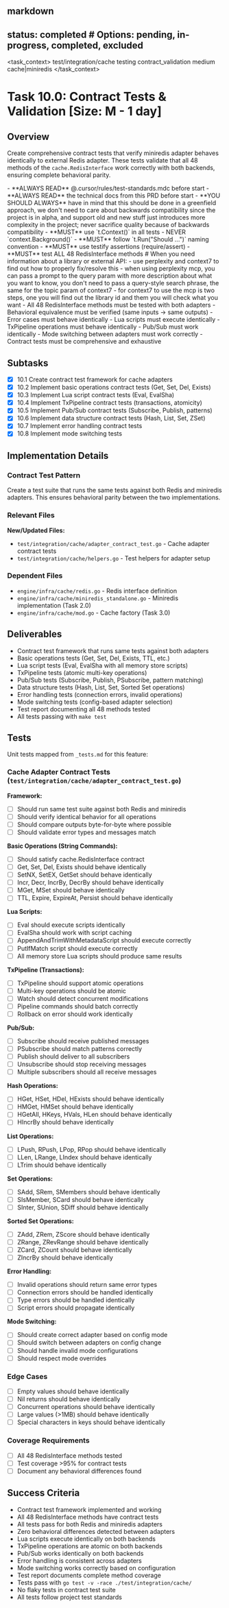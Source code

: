 ## markdown

## status: completed # Options: pending, in-progress, completed, excluded

<task_context>
<domain>test/integration/cache</domain>
<type>testing</type>
<scope>contract_validation</scope>
<complexity>medium</complexity>
<dependencies>cache|miniredis</dependencies>
</task_context>

# Task 10.0: Contract Tests & Validation [Size: M - 1 day]

## Overview

Create comprehensive contract tests that verify miniredis adapter behaves identically to external Redis adapter. These tests validate that all 48 methods of the `cache.RedisInterface` work correctly with both backends, ensuring complete behavioral parity.

<critical>
- **ALWAYS READ** @.cursor/rules/test-standards.mdc before start
- **ALWAYS READ** the technical docs from this PRD before start
- **YOU SHOULD ALWAYS** have in mind that this should be done in a greenfield approach, we don't need to care about backwards compatibility since the project is in alpha, and support old and new stuff just introduces more complexity in the project; never sacrifice quality because of backwards compatibility
- **MUST** use `t.Context()` in all tests - NEVER `context.Background()`
- **MUST** follow `t.Run("Should ...")` naming convention
- **MUST** use testify assertions (require/assert)
- **MUST** test ALL 48 RedisInterface methods
</critical>

<research>
# When you need information about a library or external API:
- use perplexity and context7 to find out how to properly fix/resolve this
- when using perplexity mcp, you can pass a prompt to the query param with more description about what you want to know, you don't need to pass a query-style search phrase, the same for the topic param of context7
- for context7 to use the mcp is two steps, one you will find out the library id and them you will check what you want
</research>

<requirements>
- All 48 RedisInterface methods must be tested with both adapters
- Behavioral equivalence must be verified (same inputs → same outputs)
- Error cases must behave identically
- Lua scripts must execute identically
- TxPipeline operations must behave identically
- Pub/Sub must work identically
- Mode switching between adapters must work correctly
- Contract tests must be comprehensive and exhaustive
</requirements>

## Subtasks

- [x] 10.1 Create contract test framework for cache adapters
- [x] 10.2 Implement basic operations contract tests (Get, Set, Del, Exists)
- [x] 10.3 Implement Lua script contract tests (Eval, EvalSha)
- [x] 10.4 Implement TxPipeline contract tests (transactions, atomicity)
- [x] 10.5 Implement Pub/Sub contract tests (Subscribe, Publish, patterns)
- [x] 10.6 Implement data structure contract tests (Hash, List, Set, ZSet)
- [x] 10.7 Implement error handling contract tests
- [x] 10.8 Implement mode switching tests

## Implementation Details

### Contract Test Pattern

Create a test suite that runs the same tests against both Redis and miniredis adapters. This ensures behavioral parity between the two implementations.

### Relevant Files

**New/Updated Files:**
- `test/integration/cache/adapter_contract_test.go` - Cache adapter contract tests
- `test/integration/cache/helpers.go` - Test helpers for adapter setup

### Dependent Files

- `engine/infra/cache/redis.go` - Redis interface definition
- `engine/infra/cache/miniredis_standalone.go` - Miniredis implementation (Task 2.0)
- `engine/infra/cache/mod.go` - Cache factory (Task 3.0)

## Deliverables

- Contract test framework that runs same tests against both adapters
- Basic operations tests (Get, Set, Del, Exists, TTL, etc.)
- Lua script tests (Eval, EvalSha with all memory store scripts)
- TxPipeline tests (atomic multi-key operations)
- Pub/Sub tests (Subscribe, Publish, PSubscribe, pattern matching)
- Data structure tests (Hash, List, Set, Sorted Set operations)
- Error handling tests (connection errors, invalid operations)
- Mode switching tests (config-based adapter selection)
- Test report documenting all 48 methods tested
- All tests passing with `make test`

## Tests

Unit tests mapped from `_tests.md` for this feature:

### Cache Adapter Contract Tests (`test/integration/cache/adapter_contract_test.go`)

**Framework:**
- [ ] Should run same test suite against both Redis and miniredis
- [ ] Should verify identical behavior for all operations
- [ ] Should compare outputs byte-for-byte where possible
- [ ] Should validate error types and messages match

**Basic Operations (String Commands):**
- [ ] Should satisfy cache.RedisInterface contract
- [ ] Get, Set, Del, Exists should behave identically
- [ ] SetNX, SetEX, GetSet should behave identically
- [ ] Incr, Decr, IncrBy, DecrBy should behave identically
- [ ] MGet, MSet should behave identically
- [ ] TTL, Expire, ExpireAt, Persist should behave identically

**Lua Scripts:**
- [ ] Eval should execute scripts identically
- [ ] EvalSha should work with script caching
- [ ] AppendAndTrimWithMetadataScript should execute correctly
- [ ] PutIfMatch script should execute correctly
- [ ] All memory store Lua scripts should produce same results

**TxPipeline (Transactions):**
- [ ] TxPipeline should support atomic operations
- [ ] Multi-key operations should be atomic
- [ ] Watch should detect concurrent modifications
- [ ] Pipeline commands should batch correctly
- [ ] Rollback on error should work identically

**Pub/Sub:**
- [ ] Subscribe should receive published messages
- [ ] PSubscribe should match patterns correctly
- [ ] Publish should deliver to all subscribers
- [ ] Unsubscribe should stop receiving messages
- [ ] Multiple subscribers should all receive messages

**Hash Operations:**
- [ ] HGet, HSet, HDel, HExists should behave identically
- [ ] HMGet, HMSet should behave identically
- [ ] HGetAll, HKeys, HVals, HLen should behave identically
- [ ] HIncrBy should behave identically

**List Operations:**
- [ ] LPush, RPush, LPop, RPop should behave identically
- [ ] LLen, LRange, LIndex should behave identically
- [ ] LTrim should behave identically

**Set Operations:**
- [ ] SAdd, SRem, SMembers should behave identically
- [ ] SIsMember, SCard should behave identically
- [ ] SInter, SUnion, SDiff should behave identically

**Sorted Set Operations:**
- [ ] ZAdd, ZRem, ZScore should behave identically
- [ ] ZRange, ZRevRange should behave identically
- [ ] ZCard, ZCount should behave identically
- [ ] ZIncrBy should behave identically

**Error Handling:**
- [ ] Invalid operations should return same error types
- [ ] Connection errors should be handled identically
- [ ] Type errors should be handled identically
- [ ] Script errors should propagate identically

**Mode Switching:**
- [ ] Should create correct adapter based on config mode
- [ ] Should switch between adapters on config change
- [ ] Should handle invalid mode configurations
- [ ] Should respect mode overrides

### Edge Cases

- [ ] Empty values should behave identically
- [ ] Nil returns should behave identically
- [ ] Concurrent operations should behave identically
- [ ] Large values (>1MB) should behave identically
- [ ] Special characters in keys should behave identically

### Coverage Requirements

- [ ] All 48 RedisInterface methods tested
- [ ] Test coverage >95% for contract tests
- [ ] Document any behavioral differences found

## Success Criteria

- Contract test framework implemented and working
- All 48 RedisInterface methods have contract tests
- All tests pass for both Redis and miniredis adapters
- Zero behavioral differences detected between adapters
- Lua scripts execute identically on both backends
- TxPipeline operations are atomic on both backends
- Pub/Sub works identically on both backends
- Error handling is consistent across adapters
- Mode switching works correctly based on configuration
- Test report documents complete method coverage
- Tests pass with `go test -v -race ./test/integration/cache/`
- No flaky tests in contract test suite
- All tests follow project test standards
